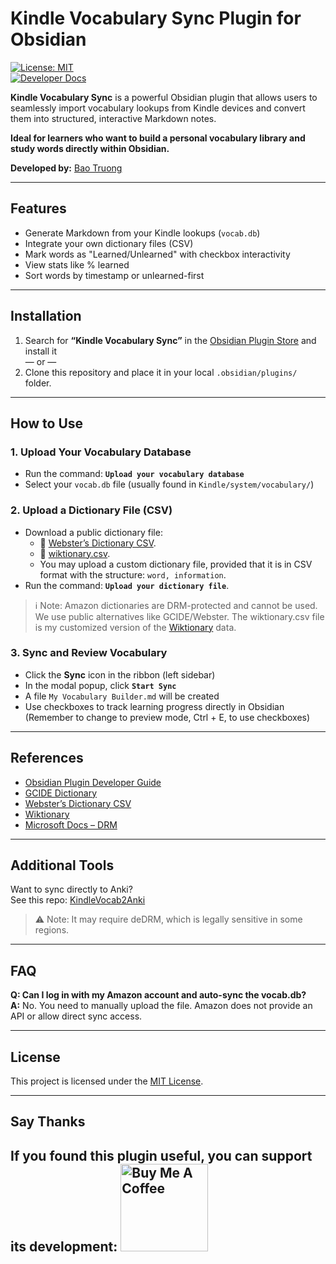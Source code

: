 # Kindle Vocabulary Sync Plugin for Obsidian

[![License: MIT](https://img.shields.io/badge/license-MIT-blue.svg)](https://opensource.org/licenses/MIT)  
[![Developer Docs](https://img.shields.io/badge/developers-documentation-green.svg)](https://bao-tg.github.io/blog/Obsidian_Kindle_Vocab)

**Kindle Vocabulary Sync** is a powerful Obsidian plugin that allows users to seamlessly import vocabulary lookups from Kindle devices and convert them into structured, interactive Markdown notes.

**Ideal for learners who want to build a personal vocabulary library and study words directly within Obsidian.**

**Developed by:** [Bao Truong](https://github.com/bao-tg)

---

## Features

- Generate Markdown from your Kindle lookups (`vocab.db`)
- Integrate your own dictionary files (CSV)
- Mark words as "Learned/Unlearned" with checkbox interactivity
- View stats like % learned
- Sort words by timestamp or unlearned-first

---

## Installation

1. Search for **“Kindle Vocabulary Sync”** in the [Obsidian Plugin Store](https://obsidian.md/plugins) and install it  
   — or —
2. Clone this repository and place it in your local `.obsidian/plugins/` folder.

---

## How to Use

### 1. Upload Your Vocabulary Database

- Run the command: **`Upload your vocabulary database`**
- Select your `vocab.db` file (usually found in `Kindle/system/vocabulary/`)

### 2. Upload a Dictionary File (CSV)

- Download a public dictionary file:
  - 📘 [Webster’s Dictionary CSV](https://github.com/matthewreagan/WebstersEnglishDictionary).
  - 🧠 [wiktionary.csv](https://drive.google.com/file/d/1yyfdPqF0jJ7Y54PPgLq4_sS0SgJ8p537/view?usp=sharing). 
  - You may upload a custom dictionary file, provided that it is in CSV format with the structure: `word, information`.
- Run the command: **`Upload your dictionary file`**.

> ℹ️ Note: Amazon dictionaries are DRM-protected and cannot be used. We use public alternatives like GCIDE/Webster. The wiktionary.csv file is my customized version of the [Wiktionary](https://en.wiktionary.org/wiki/Wiktionary:Main_Page) data.

### 3. Sync and Review Vocabulary

- Click the **Sync** icon in the ribbon (left sidebar)
- In the modal popup, click **`Start Sync`**
- A file `My Vocabulary Builder.md` will be created
- Use checkboxes to track learning progress directly in Obsidian (Remember to change to preview mode, Ctrl + E, to use checkboxes)

---

## References

- [Obsidian Plugin Developer Guide](https://docs.obsidian.md/Plugins/Getting+started/Build+a+plugin)
- [GCIDE Dictionary](https://gcide.gnu.org.ua/)
- [Webster’s Dictionary CSV](https://github.com/matthewreagan/WebstersEnglishDictionary)
- [Wiktionary](https://en.wiktionary.org/wiki/Wiktionary:Main_Page)
- [Microsoft Docs – DRM](https://learn.microsoft.com/vi-vn/windows-hardware/drivers/audio/digital-rights-management)

---

## Additional Tools

Want to sync directly to Anki?  
See this repo: [KindleVocab2Anki](https://github.com/wzyboy/kindle_vocab_anki)

> ⚠️ Note: It may require deDRM, which is legally sensitive in some regions.

---

## FAQ

**Q: Can I log in with my Amazon account and auto-sync the vocab.db?**  
**A:** No. You need to manually upload the file. Amazon does not provide an API or allow direct sync access.

---

## License

This project is licensed under the [MIT License](https://opensource.org/licenses/MIT).

---

## Say Thanks

If you found this plugin useful, you can support its development:
<a href="https://www.buymeacoffee.com/baotg" target="_blank">
  <img src="https://cdn.buymeacoffee.com/buttons/v2/default-violet.png" alt="Buy Me A Coffee" width="140">
</a>
---

